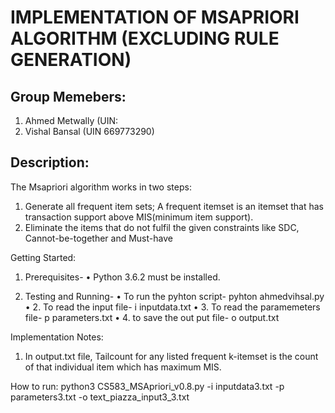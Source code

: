 # IMPLEMENTATION OF MSAPRIORI ALGORITHM (EXCLUDING RULE GENERATION) 

## Group Memebers:
1.	Ahmed Metwally (UIN: 
2.	Vishal Bansal (UIN 669773290)

## Description:
	
The Msapriori algorithm works in two steps:
1.	Generate all frequent item sets; A frequent itemset is an itemset that has transaction support above MIS(minimum item support).
2.	Eliminate the items that do not fulfil the given constraints like SDC, Cannot-be-together and Must-have

Getting Started:
1.	Prerequisites-
•	Python 3.6.2 must be installed.

2.	Testing and Running-
•	To run the pyhton script- pyhton ahmedvihsal.py
•	2. To read the input file-  i inputdata.txt
•	3. To read the paramemeters file- p parameters.txt
•	4. to save the out put file- o output.txt

Implementation Notes:
1.	In output.txt file, Tailcount for any listed frequent k-itemset is the count of that individual item which has maximum MIS.




How to run:
python3 CS583_MSApriori_v0.8.py -i inputdata3.txt -p parameters3.txt -o text_piazza_input3_3.txt
